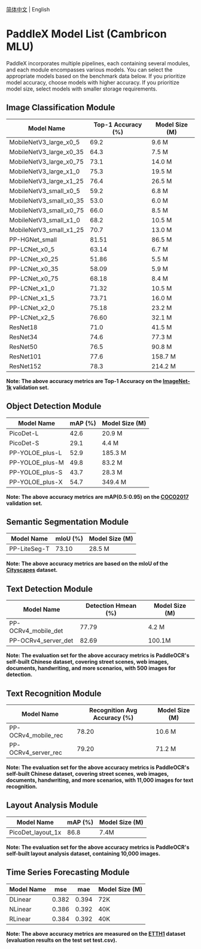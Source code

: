 [简体中文](model_list_mlu.md) | English

# PaddleX Model List (Cambricon MLU)

PaddleX incorporates multiple pipelines, each containing several modules, and each module encompasses various models. You can select the appropriate models based on the benchmark data below. If you prioritize model accuracy, choose models with higher accuracy. If you prioritize model size, select models with smaller storage requirements.

## Image Classification Module
| Model Name | Top-1 Accuracy (%) | Model Size (M) |
|-|-|-|
| MobileNetV3_large_x0_5 | 69.2 | 9.6 M |
| MobileNetV3_large_x0_35 | 64.3 | 7.5 M |
| MobileNetV3_large_x0_75 | 73.1 | 14.0 M |
| MobileNetV3_large_x1_0 | 75.3 | 19.5 M |
| MobileNetV3_large_x1_25 | 76.4 | 26.5 M |
| MobileNetV3_small_x0_5 | 59.2 | 6.8 M |
| MobileNetV3_small_x0_35 | 53.0 | 6.0 M |
| MobileNetV3_small_x0_75 | 66.0 | 8.5 M |
| MobileNetV3_small_x1_0 | 68.2 | 10.5 M |
| MobileNetV3_small_x1_25 | 70.7 | 13.0 M |
| PP-HGNet_small | 81.51 | 86.5 M |
| PP-LCNet_x0_5 | 63.14 | 6.7 M |
| PP-LCNet_x0_25 | 51.86 | 5.5 M |
| PP-LCNet_x0_35 | 58.09 | 5.9 M |
| PP-LCNet_x0_75 | 68.18 | 8.4 M |
| PP-LCNet_x1_0 | 71.32 | 10.5 M |
| PP-LCNet_x1_5 | 73.71 | 16.0 M |
| PP-LCNet_x2_0 | 75.18 | 23.2 M |
| PP-LCNet_x2_5 | 76.60 | 32.1 M |
| ResNet18 | 71.0 | 41.5 M |
| ResNet34 | 74.6 | 77.3 M |
| ResNet50 | 76.5 | 90.8 M |
| ResNet101 | 77.6 | 158.7 M |
| ResNet152 | 78.3 | 214.2 M |

**Note: The above accuracy metrics are Top-1 Accuracy on the [ImageNet-1k](https://www.image-net.org/index.php) validation set.**

## Object Detection Module
| Model Name | mAP (%) | Model Size (M) |
|-|-|-|
| PicoDet-L | 42.6 | 20.9 M |
| PicoDet-S | 29.1 | 4.4 M |
| PP-YOLOE_plus-L | 52.9 | 185.3 M |
| PP-YOLOE_plus-M | 49.8 | 83.2 M |
| PP-YOLOE_plus-S | 43.7 | 28.3 M |
| PP-YOLOE_plus-X | 54.7 | 349.4 M |

**Note: The above accuracy metrics are mAP(0.5:0.95) on the [COCO2017](https://cocodataset.org/#home) validation set.**

## Semantic Segmentation Module
| Model Name | mIoU (%) | Model Size (M) |
|-|-|-|
| PP-LiteSeg-T | 73.10 | 28.5 M |

**Note: The above accuracy metrics are based on the mIoU of the [Cityscapes](https://www.cityscapes-dataset.com/) dataset.**

## Text Detection Module
|Model Name|Detection Hmean (%)|Model Size (M)|
|-|-|-|
|PP-OCRv4_mobile_det |77.79|4.2 M|
|PP-OCRv4_server_det |82.69|100.1M|

**Note: The evaluation set for the above accuracy metrics is PaddleOCR's self-built Chinese dataset, covering street scenes, web images, documents, handwriting, and more scenarios, with 500 images for detection.**

## Text Recognition Module
|Model Name|Recognition Avg Accuracy (%)|Model Size (M)|
|-|-|-|
|PP-OCRv4_mobile_rec |78.20|10.6 M|
|PP-OCRv4_server_rec |79.20|71.2 M|

**Note: The evaluation set for the above accuracy metrics is PaddleOCR's self-built Chinese dataset, covering street scenes, web images, documents, handwriting, and more scenarios, with 11,000 images for text recognition.**

## Layout Analysis Module
|Model Name|mAP (%)|Model Size (M)|
|-|-|-|
|PicoDet_layout_1x|86.8|7.4M |

**Note: The evaluation set for the above accuracy metrics is PaddleOCR's self-built layout analysis dataset, containing 10,000 images.**

## Time Series Forecasting Module
|Model Name|mse|mae|Model Size (M)|
|-|-|-|-|
|DLinear|0.382|0.394|72K|
|NLinear|0.386|0.392|40K |
|RLinear|0.384|0.392|40K|

**Note: The above accuracy metrics are measured on the [ETTH1](https://paddle-model-ecology.bj.bcebos.com/paddlex/data/Etth1.tar) dataset (evaluation results on the test set test.csv).**